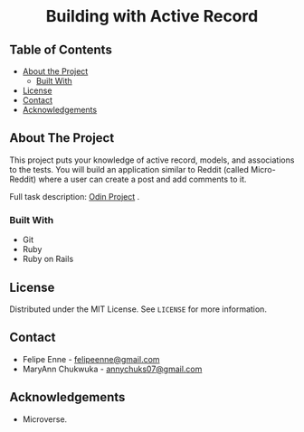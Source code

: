 <!--
*** Thanks for checking out this README Template. 
-->


<!-- PROJECT TITLE -->

<br />
<h1 align="center">Building with Active Record</h1>



<!-- TABLE OF CONTENTS -->


## Table of Contents

* [About the Project](#about-the-project)
  * [Built With](#built-with)
* [License](#license)
* [Contact](#contact)
* [Acknowledgements](#acknowledgements)


<!-- ABOUT THE PROJECT -->
## About The Project

This project puts your knowledge of active record, models, and associations to the tests. You will build an application similar to Reddit (called Micro-Reddit) where a user can create a post and add comments to it.

Full task description: <a href="https://www.theodinproject.com/courses/ruby-on-rails/lessons/building-with-active-record-ruby-on-rails"> Odin Project</a> .


### Built With 

* Git
* Ruby
* Ruby on Rails


<!-- LICENSE -->
## License

Distributed under the MIT License. See `LICENSE` for more information.

<!-- CONTACT -->
## Contact
* Felipe Enne - felipeenne@gmail.com
* MaryAnn Chukwuka - annychuks07@gmail.com 

<!-- ACKNOWLEDGEMENTS -->
## Acknowledgements

* Microverse.